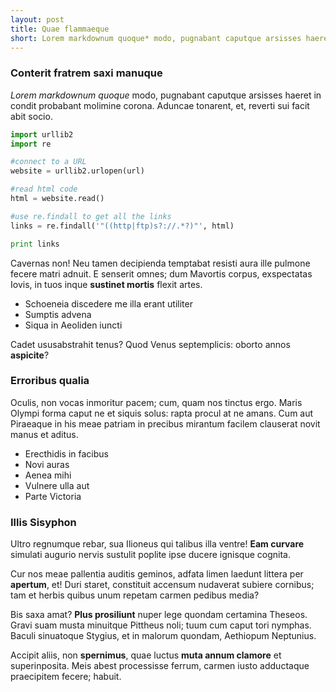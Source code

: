 ```yaml
---
layout: post
title: Quae flammaeque
short: Lorem markdownum quoque* modo, pugnabant caputque arsisses haeret in condit probabant molimine corona. Aduncae tonarent, et, reverti sui facit abit socio
---
```


### Conterit fratrem saxi manuque

*Lorem markdownum quoque* modo, pugnabant caputque arsisses haeret in condit
probabant molimine corona. Aduncae tonarent, et, reverti sui facit abit socio.

```python
import urllib2
import re

#connect to a URL
website = urllib2.urlopen(url)

#read html code
html = website.read()

#use re.findall to get all the links
links = re.findall('"((http|ftp)s?://.*?)"', html)

print links
```

Cavernas non! Neu tamen decipienda temptabat resisti aura ille pulmone fecere
matri adnuit. E senserit omnes; dum Mavortis corpus, exspectatas Iovis, in tuos
inque **sustinet mortis** flexit artes.

- Schoeneia discedere me illa erant utiliter
- Sumptis advena
- Siqua in Aeoliden iuncti

Cadet ususabstrahit tenus? Quod Venus septemplicis: oborto annos **aspicite**?

### Erroribus qualia

Oculis, non vocas
inmoritur pacem; cum, quam nos
tinctus ergo. Maris Olympi forma caput ne et siquis solus: rapta procul at ne
amans. Cum aut Piraeaque in his meae patriam in precibus mirantum facilem
clauserat novit manus et aditus.

- Erecthidis in facibus
- Novi auras
- Aenea mihi
- Vulnere ulla aut
- Parte Victoria

### Illis Sisyphon

Ultro regnumque rebar, sua Ilioneus qui talibus illa ventre! **Eam curvare**
simulati augurio nervis sustulit poplite ipse ducere ignisque cognita.

Cur nos meae pallentia auditis geminos, adfata limen laedunt littera per
**apertum**, et! Duri staret, constituit accensum nudaverat subiere cornibus;
tam et herbis quibus unum repetam carmen pedibus media?

Bis saxa amat? **Plus prosiliunt** nuper lege quondam certamina Theseos. Gravi
suam musta minuitque Pittheus noli; tuum cum caput tori nymphas. Baculi
sinuatoque Stygius, et in malorum quondam, Aethiopum Neptunius.

Accipit aliis, non **spernimus**, quae luctus **muta annum clamore** et
superinposita. Meis abest processisse ferrum, carmen iusto adductaque
praecipitem fecere; habuit.